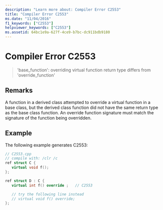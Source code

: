 ```yaml
---
description: "Learn more about: Compiler Error C2553"
title: "Compiler Error C2553"
ms.date: "11/04/2016"
f1_keywords: ["C2553"]
helpviewer_keywords: ["C2553"]
ms.assetid: 64bc1e9a-627f-4ce9-b7bc-dc911bdb9180
---
```

# Compiler Error C2553

> 'base_function': overriding virtual function return type differs from 'override_function'

## Remarks

A function in a derived class attempted to override a virtual function in a base class, but the derived class function did not have the same return type as the base class function.  An override function signature must match the signature of the function being overridden.

## Example

The following example generates C2553:

```cpp
// C2553.cpp
// compile with: /clr /c
ref struct C {
   virtual void f();
};

ref struct D : C {
   virtual int f() override ;   // C2553

   // try the following line instead
   // virtual void f() override;
};
```
